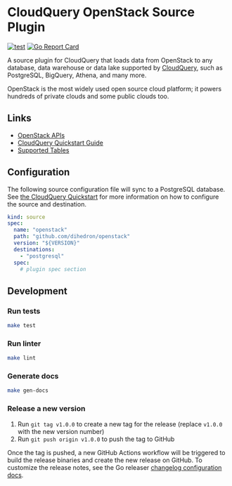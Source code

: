 # CloudQuery OpenStack Source Plugin

[![test](https://github.com/dihedron/cq-source-openstack/actions/workflows/test.yaml/badge.svg)](https://github.com/dihedron/cq-source-openstack/actions/workflows/test.yaml)
[![Go Report Card](https://goreportcard.com/badge/github.com/dihedron/cq-source-openstack)](https://goreportcard.com/report/github.com/dihedron/cq-source-openstack)

A source plugin for CloudQuery that loads data from OpenStack to any database, data warehouse or data lake supported by [CloudQuery](https://www.cloudquery.io/), such as PostgreSQL, BigQuery, Athena, and many more.

OpenStack is the most widely used open source cloud platform; it powers hundreds of private clouds and some public clouds too. 

## Links

 - [OpenStack APIs](https://docs.openstack.org/api-quick-start/)
 - [CloudQuery Quickstart Guide](https://www.cloudquery.io/docs/quickstart)
 - [Supported Tables](docs/tables/README.md)


## Configuration

The following source configuration file will sync to a PostgreSQL database. See [the CloudQuery Quickstart](https://www.cloudquery.io/docs/quickstart) for more information on how to configure the source and destination.

```yaml
kind: source
spec:
  name: "openstack"
  path: "github.com/dihedron/openstack"
  version: "${VERSION}"
  destinations:
    - "postgresql"
  spec:
    # plugin spec section
```

## Development

### Run tests

```bash
make test
```

### Run linter

```bash
make lint
```

### Generate docs

```bash
make gen-docs
```

### Release a new version

1. Run `git tag v1.0.0` to create a new tag for the release (replace `v1.0.0` with the new version number)
2. Run `git push origin v1.0.0` to push the tag to GitHub  

Once the tag is pushed, a new GitHub Actions workflow will be triggered to build the release binaries and create the new release on GitHub.
To customize the release notes, see the Go releaser [changelog configuration docs](https://goreleaser.com/customization/changelog/#changelog).
